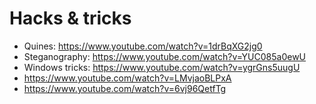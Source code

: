 # Hacks & tricks

- Quines: https://www.youtube.com/watch?v=1drBqXG2jg0
- Steganography: https://www.youtube.com/watch?v=YUC085a0ewU
- Windows tricks: https://www.youtube.com/watch?v=ygrGns5uugU
- https://www.youtube.com/watch?v=LMvjaoBLPxA
- https://www.youtube.com/watch?v=6vj96QetfTg
